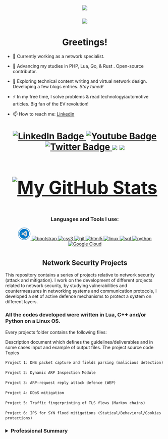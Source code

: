  <!--
                                                        **testcomputer/testcomputer** 
                                                        Keep your code neat
                                                        Maintain simply structure
                                                        And above all else, leave yourself notes
                                                    
-->
    
<h1 align="center">
    <img src="https://camo.githubusercontent.com/d88bdce683bc31abcfc8fd8774880f5a305e4e59/687474703a2f2f692e696d6775722e636f6d2f6337476d414a662e706e67" />
        </h1>
 <!--
<p align="left"> 
    <img src="https://komarev.com/ghpvc/?username=raghav-byte" alt="testcomputer" /> 
</p>
-->
<div id="header" align="center">
    <img src="https://user-images.githubusercontent.com/104815254/170267211-7f5c43d2-cc8b-4e82-8bf3-068591c66093.gif" width="100"/>
        </div>

<div id="badges">
    </div>

<h1 align="center"> Greetings! 
    </h1>
 <!-- 
<img src="https://camo.githubusercontent.com/e8e7b06ecf583bc040eb60e44eb5b8e0ecc5421320a92929ce21522dbc34c891/68747470733a2f2f6d656469612e67697068792e636f6d2f6d656469612f6876524a434c467a6361737252346961377a2f67697068792e676966" width="30px"/>
</h1> 
-->





- :telescope: Currently working as a network specialist.

- 🧮 Advancing my studies in PHP, Lua, Go, & Rust \. Open-source contributor.
 
- :seedling: Exploring technical content writing and virtual network design. Developing a few blogs entries. *Stay tuned!* 

- :zap: In my free time, I solve problems & read technology/automotive articles. Big fan of the EV revolution! 



<!-- 
                                                Understand the code 
                                                Practice simplicity
                                                Take your time
                                                Research & study new framworks and techniques-->




<!--


                                     There is an easter egg located somewhere in this file. Happy hunting! 


-->

- :mailbox: How to reach me: [Linkedin](https://www.linkedin.com/in/daniel-j-w-torres)

<h1 align="center">

<a href="https://www.linkedin.com/in/daniel-j-w-torres/">
        <img src="https://img.shields.io/badge/LinkedIn-blue?style=for-the-badge&logo=linkedin&logoColor=white" alt="LinkedIn Badge"/> 
            </a>
<a href="https://www.youtube.com/channel/UCwlMLasm-aDMaSQc62F92Zg/"> 
        <img src="https://img.shields.io/badge/YouTube-red?style=for-the-badge&logo=youtube&logoColor=white" alt="Youtube Badge"/>
            </a>
<a href="your-twitter-URL">
        <img src="https://img.shields.io/badge/Twitter-blue?style=for-the-badge&logo=twitter&logoColor=white" alt="Twitter Badge"/>
            </a>
<img src="https://github.com/testcomputer"data-canonical-src="https://img.shields.io/badge/-GitHub-181717?style=for-the-badge&amp;logo=GitHub&amp;logoColor=white'" style="max-width: 100%;"> 
            </a>
<a href="https://discord.com/channels/1033909070643609662/1033909071520206899">
<img src="https://camo.githubusercontent.com/3f990cfefb64f13d28397fe586c3aa38a81fde585de479205d63c79363ebe07a/68747470733a2f2f696d672e736869656c64732e696f2f62616467652f446973636f72642d3732383944413f7374796c653d666f722d7468652d6261646765266c6f676f3d646973636f7264266c6f676f436f6c6f723d7768697465" 
            </a>

  <!-- {YOU_FOUND.THE.FLAG} -->
<h1 align="center"> 
 
[![My GitHub Stats](https://github-readme-stats.vercel.app/api/?username=testcomputer&count_private=true&theme=tokyonight&showicons=true)]()
     </h1>
 
<!-- 
                                            <details>
                                            <summary>Web development</summary> Web development, 
                                            also known as website development, refers to the tasks 
                                            associated with creating, building, and maintaining websties.
                                            </p>
                                            </details>
-->

<h3 align="center"> Languages and Tools I use:
    </h3>
<p align="center"> 
   <a href="https://code.visualstudio.com/" target="_blank"> <img src="https://github.com/Pedro-Murilo/icons-for-readme/blob/main/.github/vscode-icon.svg"
  alt="bootstrap" width="40" height="40"/> 
  <a href="https://getbootstrap.com" target="_blank"> <img src="https://img.icons8.com/color/48/000000/bootstrap.png"
  alt="bootstrap" width="40" height="40"/> 
    </a>
  <a href="https://www.w3schools.com/css/" target="_blank"> 
    <img src="https://img.icons8.com/color/48/000000/css3.png" alt="css3" width="40" height="40"/> 
        </a>
  <a href="https://git-scm.com/" target="_blank"> 
    <img src="https://img.icons8.com/color/48/000000/git.png" alt="git" width="40" height="40"/> 
        </a>
  <a href="https://www.w3.org/html/" target="_blank">  <img src="https://img.icons8.com/color/50/000000/html-5.png" alt="html5" width="40" height="40"/> 
    </a>
  <a href="https://www.linux.org/" target="_blank"> <img src="https://img.icons8.com/color/48/000000/linux.png" alt="linux" width="40" height="40"/> 
    </a>
  <a href="https://www.mysql.com/" target="_blank">
    <img src="https://img.icons8.com/color/64/000000/sql.png" alt="sql" width="40" height="40"/> 
    </a>
  <a href="https://www.python.org" target="_blank">
    <img src="https://img.icons8.com/color/48/000000/python.png" alt="python"
  width="40" height="40"/>
    </a>
 <a href="https://cloud.google.com/" target="_blank">
    <img src="https://img.icons8.com/color/48/000000/google-cloud.png" alt="Google Cloud" width="40" height="40"/>
    </a>
        </p> 
            </h1>

    
  
    
<h1 align="center"> 
    </h4>

  <!--   

                                            <details>
                                              <summary><strong> Example </strong></summary>
                                            </details>

 
-->

<h2 align="center">  Network Security Projects 
    </h1>
This repository contains a series of projects relative to network security (attack and mitigation). 
    I work on the development of different projects related to network security, by studying 
    vulnerabilities and countermeasures in networking systems and communication protocols, I 
    developed a set of active defence mechanisms to protect a system on different layers.
    
    
### All the codes developed were written in Lua, C++ and/or Python on a Linux OS.
Every projects folder contains the following files:

Description document which defines the guidelines/deliverables and in some cases input and example of output files.
The project source code
Topics
    
    Project 1: DNS packet capture and fields parsing (malicious detection)

    Project 2: Dynamic ARP Inspection Module

    Project 3: ARP-request reply attack defence (WEP)

    Project 4: DDoS mitigation 

    Project 5: Traffic fingerprinting of TLS flows (Markov chains)

    Project 6: IPS for SYN flood mitigations (Statical/Behavioral/Cookies protections)

<!-- 
   
<h4>
    <details>
      <summary><strong>Mostly Used Languages </strong></summary>
      <img src="https://github-readme-stats.vercel.app/api/top-langs/?username=testcomputer&layout=compact" alt="testcomputer's mostly used Languages"/>
    </details>
</h4>

-->
<div>
    <h3>
        <details>
            <summary>
                <strong> Professional Summary</strong>
            </summary>
        <h5>Analytical Linux system administrator with proven knowledge in various open-source operating systems. 
        Committed to improving network uptime and system availability. 5 years of experience working with UNIX systems.
        Extensive understanding of installing, configuring and administering Linux systems. Known for exceptional 
        performance in network diagnostics and development operations. Diligent troubleshooter, with strong communication 
        skills to interact effectively with employees and various IT environments. SDLC
            </h5>
        </details>
    </h3>
</div>
 <!-- 
                                        Reference link to Microsoft Azure  

                                        <p align="center">
                                            <a href="https://www.azure.com" target="_blank"> <img
                                                src="https://raw.githubusercontent.com/pry0cc/axiom/master/screenshots/Referrals/azure_referral.png" 
                                                screenshots/Referrals/azure_referral.png/>
                                            </a>
                                        </p>

-->

<!-- Editor's notes: 

Keep all code clean. Like your room, straighten up your code often.

-->

    
